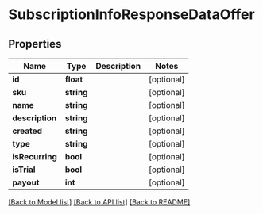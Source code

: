 # SubscriptionInfoResponseDataOffer

## Properties
Name | Type | Description | Notes
------------ | ------------- | ------------- | -------------
**id** | **float** |  | [optional] 
**sku** | **string** |  | [optional] 
**name** | **string** |  | [optional] 
**description** | **string** |  | [optional] 
**created** | **string** |  | [optional] 
**type** | **string** |  | [optional] 
**isRecurring** | **bool** |  | [optional] 
**isTrial** | **bool** |  | [optional] 
**payout** | **int** |  | [optional] 

[[Back to Model list]](../README.md#documentation-for-models) [[Back to API list]](../README.md#documentation-for-api-endpoints) [[Back to README]](../README.md)


